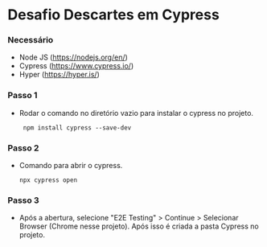 # Desafio Descartes em Cypress

### Necessário
 - Node JS (https://nodejs.org/en/)
 - Cypress (https://www.cypress.io/)
 - Hyper (https://hyper.is/)

### Passo 1
 - Rodar o comando no diretório vazio para instalar o cypress no projeto.
     ```
      npm install cypress --save-dev
      ```

### Passo 2
 - Comando para abrir o cypress.
      ```
      npx cypress open
      ```

### Passo 3
 - Após a abertura, selecione "E2E Testing" > Continue > Selecionar Browser (Chrome nesse projeto). Após isso é criada a pasta Cypress no projeto.
